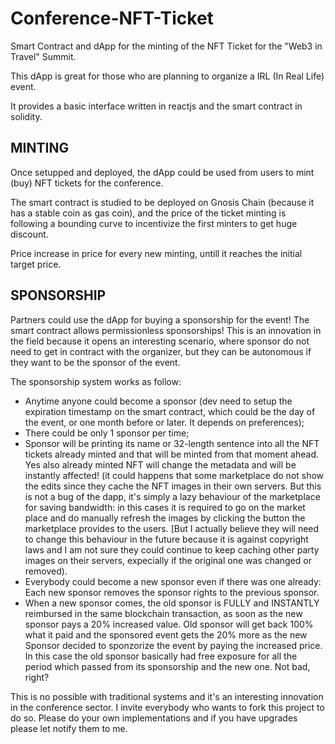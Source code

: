# Conference-NFT-Ticket
Smart Contract and dApp for the minting of the NFT Ticket for the "Web3 in Travel" Summit.

This dApp is great for those who are planning to organize a IRL (In Real Life) event.

It provides a basic interface written in reactjs and the smart contract in solidity.

## MINTING
Once setupped and deployed, the dApp could be used from users to mint (buy) NFT tickets for the conference.

The smart contract is studied to be deployed on Gnosis Chain (because it has a stable coin as gas coin),
and the price of the ticket minting is following a bounding curve to incentivize the first minters to get huge discount.

Price increase in price for every new minting, untill it reaches the initial target price.

## SPONSORSHIP
Partners could use the dApp for buying a sponsorship for the event!
The smart contract allows permissionless sponsorships!
This is an innovation in the field because it opens an interesting scenario, where sponsor do not need to get in contract
with the organizer, but they can be autonomous if they want to be the sponsor of the event.

The sponsorship system works as follow:
- Anytime anyone could become a sponsor (dev need to setup the expiration timestamp on the smart contract, which could be the day of the event, or one month before or later. It depends on preferences);
- There could be only 1 sponsor per time;
- Sponsor will be printing its name or 32-length sentence into all the NFT tickets already minted and that will be minted from that moment ahead. Yes also already minted NFT will change the metadata and will be instantly affected! (it could happens that some marketplace do not show the edits since they cache the NFT images in their own servers. But this is not a bug of the dapp, it's simply a lazy behaviour of the marketplace for saving bandwidth: in this cases it is required to go on the market place and do manually refresh the images by clicking the button the marketplace provides to the users. [But I actually believe they will need to change this behaviour in the future because it is against copyright laws and I am not sure they could continue to keep caching other party images on their servers, expecially if the original one was changed or removed).
- Everybody could become a new sponsor even if there was one already: Each new sponsor removes the sponsor rights to the previous sponsor.
- When a new sponsor comes, the old sponsor is FULLY and INSTANTLY reimbursed in the same blockchain transaction, as soon as the new sponsor pays a 20% increased value. Old sponsor will get back 100% what it paid and the sponsored event gets the 20% more as the new Sponsor decided to sponzorize the event by paying the increased price. In this case the old sponsor basically had free exposure for all the period which passed from its sponsorship and the new one. Not bad, right?

This is no possible with traditional systems and it's an interesting innovation in the conference sector. I invite everybody who wants to fork this project to do so.
Please do your own implementations and if you have upgrades please let notify them to me.
